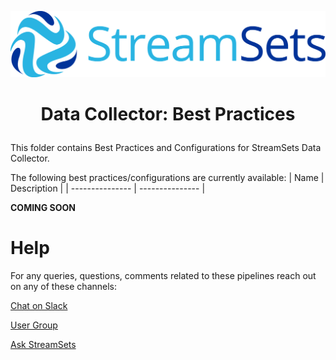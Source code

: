 ![StreamSets Logo](../../images/Full%20Color%20Transparent.png)

<h1><p align="center">Data Collector: Best Practices</p></h1>

This folder contains Best Practices and Configurations for StreamSets Data Collector.

The following best practices/configurations are currently available:
| Name            | Description     |
| --------------- | --------------- |

**COMING SOON**

# Help

For any queries, questions, comments related to these pipelines reach out on any of these channels:

[Chat on Slack](https://streamsetters-slack.herokuapp.com/)

[User Group](https://groups.google.com/a/streamsets.com/d/forum/sdc-user)

[Ask StreamSets](https://ask.streamsets.com/questions/)
